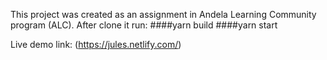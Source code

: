 This project was created as an assignment in Andela Learning Community program (ALC).
After clone it run:
 ####yarn build
 ####yarn start

Live  demo link: (https://jules.netlify.com/)
